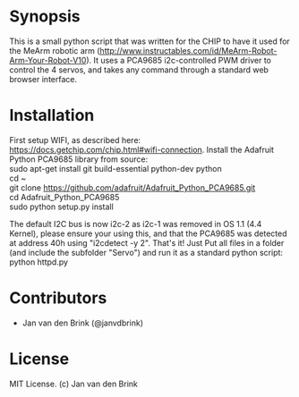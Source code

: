 <h1>Synopsis</h1>

This is a small python script that was written for the CHIP to have it used for the MeArm robotic arm (http://www.instructables.com/id/MeArm-Robot-Arm-Your-Robot-V10). It uses a PCA9685 i2c-controlled PWM driver to control the 4 servos, and takes any command through a standard web browser interface. 


<h1>Installation</h1>

First setup WIFI, as described here: https://docs.getchip.com/chip.html#wifi-connection. Install the Adafruit Python PCA9685 library from source:<br />
    sudo apt-get install git build-essential python-dev python<br />
    cd ~<br />
    git clone https://github.com/adafruit/Adafruit_Python_PCA9685.git <br />
    cd Adafruit_Python_PCA9685 <br />
    sudo python setup.py install <br />

The default I2C bus is now i2c-2 as i2c-1 was removed in OS 1.1 (4.4 Kernel), please ensure your using this, and that the PCA9685 was detected at address 40h using "i2cdetect -y 2". That's it! Just Put all files in a folder (and include the subfolder "Servo") and run it as a standard python script:
    python httpd.py

    
<h1>Contributors</h1>

- Jan van den Brink (@janvdbrink)

<h1>License</h1>

MIT License. (c) Jan van den Brink
